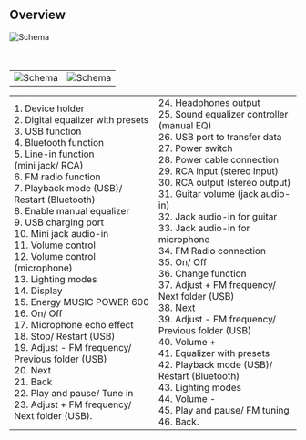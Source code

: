 ## Overview


![Schema](http://static.energysistem.com/images/manuals/42360/59c36d97f1ac2.jpg)<br> <br> <br>

|  |  |
|:-------|:-------|
|![Schema](http://static.energysistem.com/images/manuals/42360/59c36e1f28f30.jpg)|![Schema](http://static.energysistem.com/images/manuals/42360/59c375cb14b60.jpg)|

|  |  |
|:-------|:-------|
|1. Device holder <br>2. Digital equalizer with presets <br>3. USB function <br>4. Bluetooth function <br>5. Line-in function <br> (mini jack/ RCA) <br>6. FM radio function <br>7. Playback mode (USB)/ Restart (Bluetooth)  <br>8. Enable manual equalizer <br>9. USB charging port <br>10. Mini jack audio-in <br>11. Volume control <br>12. Volume control (microphone) <br>13. Lighting modes <br>14. Display <br>15. Energy MUSIC POWER 600 <br>16. On/ Off  <br>17. Microphone echo effect <br>18. Stop/ Restart (USB) <br>19. Adjust - FM frequency/ Previous folder (USB) <br>20. Next <br>21. Back <br>22. Play and pause/ Tune in <br>23. Adjust + FM frequency/ Next folder (USB).|24. Headphones output <br>25. Sound equalizer controller (manual EQ) <br>26. USB port to transfer data <br>27. Power switch <br>28. Power cable connection <br>29. RCA input (stereo input) <br>30. RCA output (stereo output) <br>31. Guitar volume (jack audio-in) <br>32. Jack audio-in for guitar <br>33. Jack audio-in for microphone  <br>34. FM Radio connection <br>35. On/ Off  <br>36. Change function <br>37. Adjust + FM frequency/ Next folder (USB) <br>38. Next <br>39. Adjust - FM frequency/ Previous folder (USB) <br>40. Volume + <br>41. Equalizer with presets <br>42. Playback mode (USB)/ Restart (Bluetooth)  <br>43. Lighting modes <br>44. Volume - <br>45. Play and pause/ FM tuning <br>46. Back.|

